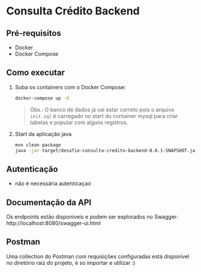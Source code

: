 # Consulta Crédito Backend

## Pré-requisitos
- Docker
- Docker Compose

## Como executar
1. Suba os containers com o Docker Compose:
   ```bash
   docker-compose up -d
   ```
   > Obs.: O banco de dados já vai estar correto pois o arquivo `init.sql` é carregado no start do container mysql para criar tabelas e popular com alguns registros. 

2. Start da aplicação java
   ```bash
   mvn clean package
   java -jar target/desafio-consulta-credito-backend-0.0.1-SNAPSHOT.jar
   ```

## Autenticação
- não é necessária autenticaçao

## Documentação da API
Os endpoints estão disponíveis e podem ser explorados no Swagger:
http://localhost:8080/swagger-ui.html

## Postman
Uma collection do Postman com requisições configuradas está disponível no diretório raiz do projeto, é so importar e utilizar :)